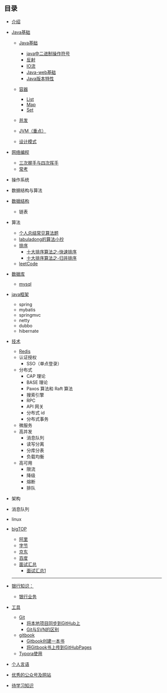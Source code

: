 ## 目录

* [介绍](README.md)

* [Java基础](/docs/java/base/README.md)
  
    * [Java基础](/docs/java/base/java基础.md)
      * [java中二进制操作符号](/docs/java/base/java中二进制操作符号.md)
      * [反射](/docs/java/base/反射.md)
      * [IO流](/docs/java/base/IO流.md)
      * [Java-web基础](/docs/java/base/Java-Web基础.md)
      * [Java版本特性](/docs/java/base/Java版本特性.md)
    * [容器](/docs/java/collection/README.md)
      * [List](/docs/java/collection/List.md)
      * [Map](/docs/java/collection/Map.md)
      * [Set](/docs/java/collection/Set.md)
    * [并发](/docs/java/more_thread/README.md)
    
    
    
    * [JVM（重点）](/docs/java/jvm/README.md)
    
    
    
    * [设计模式](/docs/设计模式/README.md)

* [网络编程](/docs/network/网络编程.md)
  
  * [三次握手与四次挥手](/docs/network/三次握手和四次挥手.md)
  * [常考](/docs/network/README.md)
  
  
  
*  操作系统

* 数据结构与算法

* [数据结构](/docs/dataStructures-algorithms/dataStructure/readme.md)

    * 链表

* 算法

    * [个人总结常见算法题](/docs/dataStructures-algorithms/algorithms/常见算法题.md)
    * [labuladong的算法小抄](/docs/dataStructures-algorithms/labuladong/readme.md)
    * [排序](/docs/dataStructures-algorithms/algorithms/readme.md)
      * [十大排序算法之-快速排序](/docs/dataStructures-algorithms/algorithms/快速排序.md)
      * [十大排序算法之-归并排序](/docs/dataStructures-algorithms/algorithms/归并排序.md)
    * [leetCode](/docs/dataStructures-algorithms/leetcode/README.md)

* [数据库](/docs/database/README.md)
  
    * [mysql](/docs/database/mysql.md)
    
* [java框架](/docs/框架/README.md)
  
    * spring
    * mybatis
    * springmvc
    * netty
    * dubbo
    * hibernate
    
* [技术](/docs/skill/README.md)
  
    * [Redis](/docs/skill/Redis/README.md)
    * 认证授权
        * SSO（单点登录）
    * 分布式
        * CAP 理论
        * BASE 理论
        * Paxos 算法和 Raft 算法
        * 搜索引擎
        * RPC
        * API 网关
        * 分布式 id
        * 分布式事务
    * 微服务
    * 高并发
        * 消息队列
        * 读写分离
        * 分库分表
        * 负载均衡
    * 高可用
        * 限流
        * 降级
        * 熔断
        * 排队
    
* 架构

* 消息队列

* linux

* [bigTOP](/docs/bigtop/SUMMARY.md)
  
    * [阿里](/docs/bigtop/阿里.md)
    * [字节](/docs/bigtop/字节.md)
    * [京东](/docs/bigtop/京东.md)
    * [百度](/docs/bigtop/百度.md)
    * [面试汇总](/docs/bigtop/面试/README.md)
      * [面试汇总1](/docs/bigtop/面试/面试题汇总1.md)
    
    ---
    
* [银行知识：](/docs/银行业务整理/README.md)

    * [银行业务](/docs/银行业务整理/银行业务.md)

* [工具](/docs/tools/readme.md)
  
    * [Git](/docs/tools/git使用/Git介绍.md)
        * [将本地项目同步到GitHub上](docs/tools/git使用/将本地项目同步到GitHub上.md)
        * [Git与SVN的区别](/docs/tools/git使用/Git和SVN的区别.md)
    * [gitbook](docs/tools/gitbook_start/readme.md)
        * [Gitbook创建一本书](docs/tools/gitbook_start/gitbook创建一本书.md)
        * [将Gitbook书上传到GitHubPages](docs/tools/gitbook_start/将Gitbook上的书籍发布在GitHubPages上.md)
    * [Typora使用](/docs/tools/typora使用/typora使用.md)
    
* [个人言语](docs/优秀的语言/读书心得.md)

* [优秀的公众号及网站](/excellent.md)

* [待学习知识](/docs/TODO/TODO.md)

